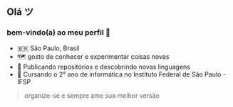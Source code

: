 ## Olá ツ
### bem-vindo(a) ao meu perfil 🧿

- 🇧🇷 São Paulo, Brasil
- 🗺️ gosto de conhecer e experimentar coisas novas
- 📍 Publicando repositórios e descobrindo novas linguagens
- 📖 Cursando o 2° ano de informática no Instituto Federal de São Paulo - IFSP

> organize-se e sempre ame sua melhor versão 
